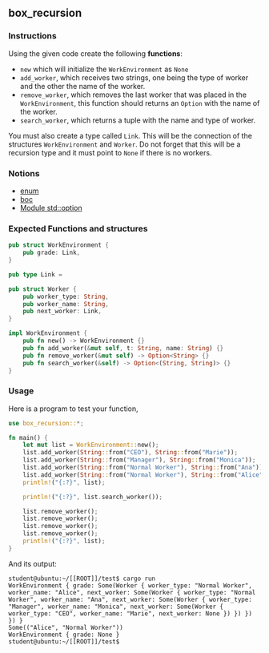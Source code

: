 ## box_recursion

### Instructions

Using the given code create the following **functions**:

- `new` which will initialize the `WorkEnvironment` as `None`
- `add_worker`, which receives two strings, one being the type of worker and the other the name of the worker.
- `remove_worker`, which removes the last worker that was placed in the `WorkEnvironment`, this function should
  returns an `Option` with the name of the worker.
- `search_worker`, which returns a tuple with the name and type of worker.

You must also create a type called `Link`. This will be the connection of the structures `WorkEnvironment` and `Worker`.
Do not forget that this will be a recursion type and it must point to `None` if there is no workers.

### Notions

- [enum](https://doc.rust-lang.org/rust-by-example/custom_types/enum.html)
- [boc](https://doc.rust-lang.org/book/ch15-01-box.html)
- [Module std::option](https://doc.rust-lang.org/std/option/)

### Expected Functions and structures

```rust
pub struct WorkEnvironment {
    pub grade: Link,
}

pub type Link =

pub struct Worker {
    pub worker_type: String,
    pub worker_name: String,
    pub next_worker: Link,
}

impl WorkEnvironment {
    pub fn new() -> WorkEnvironment {}
    pub fn add_worker(&mut self, t: String, name: String) {}
    pub fn remove_worker(&mut self) -> Option<String> {}
    pub fn search_worker(&self) -> Option<(String, String)> {}
}


```

### Usage

Here is a program to test your function,

```rust
use box_recursion::*;

fn main() {
    let mut list = WorkEnvironment::new();
    list.add_worker(String::from("CEO"), String::from("Marie"));
    list.add_worker(String::from("Manager"), String::from("Monica"));
    list.add_worker(String::from("Normal Worker"), String::from("Ana"));
    list.add_worker(String::from("Normal Worker"), String::from("Alice"));
    println!("{:?}", list);

    println!("{:?}", list.search_worker());

    list.remove_worker();
    list.remove_worker();
    list.remove_worker();
    list.remove_worker();
    println!("{:?}", list);
}
```

And its output:

```console
student@ubuntu:~/[[ROOT]]/test$ cargo run
WorkEnvironment { grade: Some(Worker { worker_type: "Normal Worker", worker_name: "Alice", next_worker: Some(Worker { worker_type: "Normal Worker", worker_name: "Ana", next_worker: Some(Worker { worker_type: "Manager", worker_name: "Monica", next_worker: Some(Worker { worker_type: "CEO", worker_name: "Marie", next_worker: None }) }) }) }) }
Some(("Alice", "Normal Worker"))
WorkEnvironment { grade: None }
student@ubuntu:~/[[ROOT]]/test$
```
